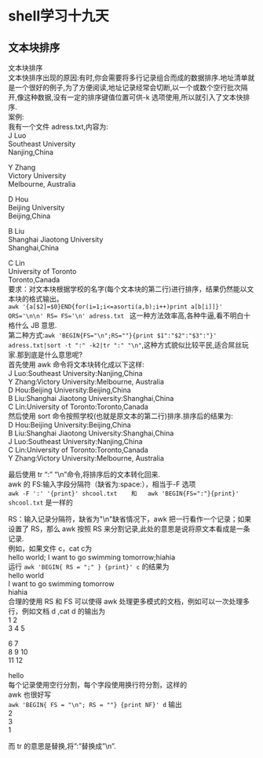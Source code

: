 # shell学习十九天
## 文本块排序

文本块排序  
文本快排序出现的原因:有时,你会需要将多行记录组合而成的数据排序.地址清单就是一个很好的例子,为了方便阅读,地址记录经常会切断,以一个或数个空行批次隔开,像这种数据,没有一定的排序键值位置可供-k 选项使用,所以就引入了文本快排序.  
案例:  
我有一个文件 adress.txt,内容为:  
J Luo  
Southeast University  
Nanjing,China  
 
Y Zhang  
Victory University  
Melbourne, Australia  

D Hou  
Beijing University  
Beijing,China  


B Liu  
Shanghai Jiaotong University  
Shanghai,China  

C Lin  
University of Toronto  
Toronto,Canada  
要求：对文本块根据学校的名字(每个文本块的第二行)进行排序，结果仍然能以文本块的格式输出。  
```awk '{a[$2]=$0}END{for(i=1;i<=asorti(a,b);i++)print a[b[i]]}' ORS='\n\n' RS= FS='\n' adress.txt ``` 这一种方法效率高,各种牛逼,看不明白十格什么 JB 意思.  
第二种方式:```awk 'BEGIN{FS="\n";RS=""}{print $1":"$2":"$3":"}' adress.txt|sort -t ":" -k2|tr ":" "\n"```,这种方式貌似比较平民,适合屌丝玩家.那到底是什么意思呢?  
首先使用 awk 命令将文本块转化成以下这样:  
J Luo:Southeast University:Nanjing,China  
Y Zhang:Victory University:Melbourne, Australia  
D Hou:Beijing University:Beijing,China  
B Liu:Shanghai Jiaotong University:Shanghai,China  
C Lin:University of Toronto:Toronto,Canada  
然后使用 sort 命令按照学校(也就是原文本的第二行)排序.排序后的结果为:  
D Hou:Beijing University:Beijing,China  
B Liu:Shanghai Jiaotong University:Shanghai,China  
J Luo:Southeast University:Nanjing,China  
C Lin:University of Toronto:Toronto,Canada  
Y Zhang:Victory University:Melbourne, Australia  
 
最后使用 tr “:” “\n”命令,将排序后的文本转化回来.  
awk 的 FS:输入字段分隔符（缺省为:space:），相当于-F 选项  
```awk -F ':' '{print}' shcool.txt    和   awk 'BEGIN{FS=":"}{print}' shcool.txt``` 是一样的
 
RS：输入记录分隔符，缺省为"\n"缺省情况下，awk 把一行看作一个记录；如果设置了 RS，那么 awk 按照 RS 来分割记录,此处的意思是说将原文本看成是一条记录.  
例如，如果文件 c，cat c为  
hello world; I want to go swimming tomorrow;hiahia  
运行 ```awk 'BEGIN{ RS = ";" } {print}' c``` 的结果为  
hello world  
I want to go swimming tomorrow  
hiahia  
合理的使用 RS 和 FS 可以使得 awk 处理更多模式的文档，例如可以一次处理多行，例如文档 d ,cat d 的输出为  
1 2  
3 4 5  
 
6 7  
8 9 10  
11 12  
 
hello  
每个记录使用空行分割，每个字段使用换行符分割，这样的  
awk 也很好写  
```awk 'BEGIN{ FS = "\n"; RS = ""} {print NF}' d``` 输出  
2  
3  
1  
 
而 tr 的意思是替换,将”:”替换成”\n”.  